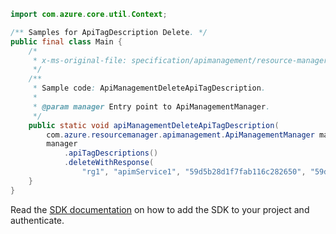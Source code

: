 ```java
import com.azure.core.util.Context;

/** Samples for ApiTagDescription Delete. */
public final class Main {
    /*
     * x-ms-original-file: specification/apimanagement/resource-manager/Microsoft.ApiManagement/stable/2021-08-01/examples/ApiManagementDeleteApiTagDescription.json
     */
    /**
     * Sample code: ApiManagementDeleteApiTagDescription.
     *
     * @param manager Entry point to ApiManagementManager.
     */
    public static void apiManagementDeleteApiTagDescription(
        com.azure.resourcemanager.apimanagement.ApiManagementManager manager) {
        manager
            .apiTagDescriptions()
            .deleteWithResponse(
                "rg1", "apimService1", "59d5b28d1f7fab116c282650", "59d5b28e1f7fab116402044e", "*", Context.NONE);
    }
}
```

Read the [SDK documentation](https://github.com/Azure/azure-sdk-for-java/blob/azure-resourcemanager-apimanagement_1.0.0-beta.3/sdk/apimanagement/azure-resourcemanager-apimanagement/README.md) on how to add the SDK to your project and authenticate.
